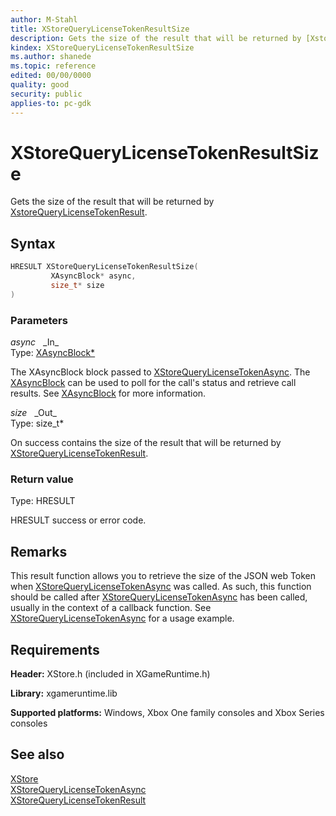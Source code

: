 ```yaml
---
author: M-Stahl
title: XStoreQueryLicenseTokenResultSize
description: Gets the size of the result that will be returned by [XstoreQueryLicenseTokenResult](xstorequerylicensetokenresult.md).
kindex: XStoreQueryLicenseTokenResultSize
ms.author: shanede
ms.topic: reference
edited: 00/00/0000
quality: good
security: public
applies-to: pc-gdk
---
```


# XStoreQueryLicenseTokenResultSize  

Gets the size of the result that will be returned by [XstoreQueryLicenseTokenResult](xstorequerylicensetokenresult.md).  

## Syntax  
  
```cpp
HRESULT XStoreQueryLicenseTokenResultSize(  
         XAsyncBlock* async,  
         size_t* size  
)  
```  
  
### Parameters  
  
*async* &nbsp;&nbsp;\_In\_  
Type: [XAsyncBlock*](../../xasync/structs/xasyncblock.md)  
  
The XAsyncBlock block passed to [XStoreQueryLicenseTokenAsync](xstorequerylicensetokenasync.md). The [XAsyncBlock](../../xasync/structs/xasyncblock.md) can be used to poll for the call's status and retrieve call results. See [XAsyncBlock](../../xasync/structs/xasyncblock.md) for more information.  
  
*size* &nbsp;&nbsp;\_Out\_  
Type: size_t*  
  
On success contains the size of the result that will be returned by [XStoreQueryLicenseTokenResult](xstorequerylicensetokenresult.md).  
  
### Return value
Type: HRESULT
  
HRESULT success or error code.    
  
## Remarks  
  
This result function allows you to retrieve the size of the JSON web Token when [XStoreQueryLicenseTokenAsync](xstorequerylicensetokenasync.md) was called. As such, this function should be called after [XStoreQueryLicenseTokenAsync](xstorequerylicensetokenasync.md) has been called, usually in the context of a callback function. See [XStoreQueryLicenseTokenAsync](xstorequerylicensetokenasync.md) for a usage example.  
  
## Requirements  
  
**Header:** XStore.h (included in XGameRuntime.h)
  
**Library:** xgameruntime.lib
  
**Supported platforms:** Windows, Xbox One family consoles and Xbox Series consoles  
  
## See also  
[XStore](../xstore_members.md)  
[XStoreQueryLicenseTokenAsync](xstorequerylicensetokenasync.md)  
[XStoreQueryLicenseTokenResult](xstorequerylicensetokenresult.md)  